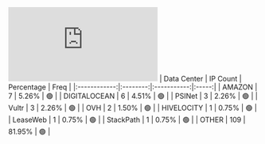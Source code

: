 ![Diagramm](https://github.com/obajay/StateSync-snapshots/blob/main/Projects/Juno/1/README.md)
| Data Center | IP Count | Percentage | Freq |
|:------------:|:--------:|:-----------:|:-----:|
| AMAZON | 7 | 5.26% | 🟢 |
| DIGITALOCEAN | 6 | 4.51% | 🟢 |
| PSINet | 3 | 2.26% | 🟢 |
| Vultr | 3 | 2.26% | 🟢 |
| OVH | 2 | 1.50% | 🟢 |
| HIVELOCITY | 1 | 0.75% | 🟢 |
| LeaseWeb | 1 | 0.75% | 🟢 |
| StackPath | 1 | 0.75% | 🟢 |
| OTHER | 109 | 81.95% | 🟢 |